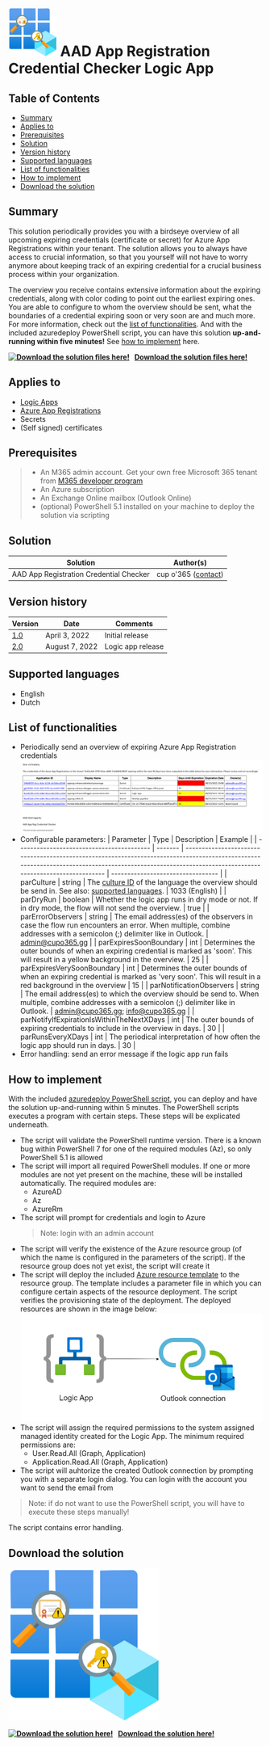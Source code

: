 # ![AAD App Registration Credential Checker icon](resources/aad-app-reg-credential-checker-icon-small.svg "AAD App Registration Credential Checker icon") AAD App Registration Credential Checker Logic App

## Table of Contents
  - [Summary](#summary)
  - [Applies to](#applies-to)
  - [Prerequisites](#prerequisites)
  - [Solution](#solution)
  - [Version history](#version-history)
  - [Supported languages](#supported-languages)
  - [List of functionalities](#list-of-functionalities)
  - [How to implement](#how-to-implement)
  - [Download the solution](#download-the-solution)

## Summary

This solution periodically provides you with a birdseye overview of all upcoming expiring credentials (certificate or secret) for Azure App Registrations within your tenant. The solution allows you to always have access to crucial information, so that you yourself will not have to worry anymore about keeping track of an expiring credential for a crucial business process within your organization.

The overview you receive contains extensive information about the expiring credentials, along with color coding to point out the earliest expiring ones. You are able to configure to whom the overview should be sent, what the boundaries of a credential expiring soon or very soon are and much more. For more information, check out the [list of functionalities](#list-of-functionalities). And with the included azuredeploy PowerShell script, you can have this solution **up-and-running within five minutes!** See [how to implement](#how-to-implement) here.


**[<img src="https://external-content.duckduckgo.com/iu/?u=https%3A%2F%2Fwww.iconsdb.com%2Ficons%2Fpreview%2Froyal-blue%2Fdata-transfer-download-xxl.png&f=1&nofb=1" alt="Download the solution files here!" style="width:15px;margin-right:10px;"/>__Download the solution files here!__](https://github.com/cupo365/aad-app-registration-credential-checker/releases/tag/v2.0.0)**

## Applies to

- [Logic Apps](https://docs.microsoft.com/en-us/azure/logic-apps/logic-apps-overview)
- [Azure App Registrations](https://docs.microsoft.com/en-us/azure/active-directory/develop/quickstart-register-app)
- Secrets
- (Self signed) certificates

## Prerequisites

> - An M365 admin account. Get your own free Microsoft 365 tenant from [M365 developer program](https://developer.microsoft.com/en-us/microsoft-365/dev-program)
> - An Azure subscription
> - An Exchange Online mailbox (Outlook Online)
> - (optional) PowerShell 5.1 installed on your machine to deploy the solution via scripting

## Solution

| Solution                                | Author(s)                                     |
| --------------------------------------- | --------------------------------------------- |
| AAD App Registration Credential Checker | cup o'365 ([contact](mailto:info@cupo365.gg)) |

## Version history

| Version                                                                                       | Date           | Comments          |
| --------------------------------------------------------------------------------------------- | -------------- | ----------------- |
| [1.0](https://github.com/cupo365/aad-app-registration-credential-checker/releases/tag/v1.0.0) | April 3, 2022  | Initial release   |
| [2.0](https://github.com/cupo365/aad-app-registration-credential-checker/releases/tag/v2.0.0) | August 7, 2022 | Logic app release |

## Supported languages

- English
- Dutch

## List of functionalities

- Periodically send an overview of expiring Azure App Registration credentials
  ![Expiring credentials overview](resources/expiring-credentials-overview.png "Expiring credentials overview")
- Configurable parameters:
  | Parameter                                 | Type    | Description                                                                                                                                                                                           | Example                           |
  | ----------------------------------------- | ------- | ----------------------------------------------------------------------------------------------------------------------------------------------------------------------------------------------------- | --------------------------------- |
  | parCulture                                | string  | The [culture ID](https://blog.muhimbi.com/2009/04/sharepoint-supported-languages-culture.html) of the language the overview should be send in. See also: [supported languages](#supported-languages). | 1033 (English)                    |
  | parDryRun                                 | boolean | Whether the logic app runs in dry mode or not. If in dry mode, the flow will not send the overview.                                                                                                   | true                              |
  | parErrorObservers                         | string  | The email address(es) of the observers in case the flow run encounters an error. When multiple, combine addresses with a semicolon (;) delimiter like in Outlook.                                     | admin@cupo365.gg                  |
  | parExpiresSoonBoundary                    | int     | Determines the outer bounds of when an expiring credential is marked as 'soon'. This will result in a yellow background in the overview.                                                              | 25                                |
  | parExpiresVerySoonBoundary                | int     | Determines the outer bounds of when an expiring credential is marked as 'very soon'. This will result in a red background in the overview                                                             | 15                                |
  | parNotificationObservers                  | string  | The email address(es) to which the overview should be send to. When multiple, combine addresses with a semicolon (;) delimiter like in Outlook.                                                       | admin@cupo365.gg; info@cupo365.gg |
  | parNotifyIfExpirationIsWithinTheNextXDays | int     | The outer bounds of expiring credentials to include in the overview in days.                                                                                                                          | 30                                |
  | parRunsEveryXDays                         | int     | The periodical interpretation of how often the logic app should run in days.                                                                                                                          | 30                                |
- Error handling: send an error message if the logic app run fails

## How to implement

With the included [azuredeploy PowerShell script](https://github.com/cupo365/aad-app-registration-credential-checker/releases/tag/v2.0.0), you can deploy and have the solution up-and-running within 5 minutes. The PowerShell scripts executes a program with certain steps. These steps will be explicated underneath. 
- The script will validate the PowerShell runtime version. There is a known bug within PowerShell 7 for one of the required modules (Az), so only PowerShell 5.1 is allowed
- The script will import all required PowerShell modules. If one or more modules are not yet present on the machine, these will be installed automatically. The required modules are:
  - AzureAD
  - Az
  - AzureRm
- The script will prompt for credentials and login to Azure
  > Note: login with an admin account
- The script will verify the existence of the Azure resource group (of which the name is configured in the parameters of the script). If the resource group does not yet exist, the script will create it
- The script will deploy the included [Azure resource template](https://github.com/cupo365/aad-app-registration-credential-checker/releases/tag/v2.0.0) to the resource group. The template includes a parameter file in which you can configure certain aspects of the resource deployment. The script verifies the provisioning state of the deployment. The deployed resources are shown in the image below:
![Azure Resources diagram](resources/azure-diagram.png)
- The script will assign the required permissions to the system assigned managed identity created for the Logic App. The minimum required permissions are:
  - User.Read.All (Graph, Application)
  - Application.Read.All (Graph, Application)
- The script will auhtorize the created Outlook connection by prompting you with a separate login dialog. You can login with the account you want to send the email from

> Note: if do not want to use the PowerShell script, you will have to execute these steps manually!

The script contains error handling.

## Download the solution

<img src="resources/aad-app-reg-credential-checker-icon-big.svg" alt="AAD App Reg Credential Checker icon" style="width:300px;"/>

**[<img src="https://external-content.duckduckgo.com/iu/?u=https%3A%2F%2Fwww.iconsdb.com%2Ficons%2Fpreview%2Froyal-blue%2Fdata-transfer-download-xxl.png&f=1&nofb=1" alt="Download the solution here!" style="width:15px;margin-right:10px;"/>__Download the solution here!__](https://github.com/cupo365/aad-app-registration-credential-checker/releases/tag/v2.0.0)**